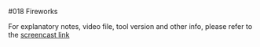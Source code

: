 #018 Fireworks

For explanatory notes, video file, tool version and other info, please refer to the [screencast link](http://build-podcast.com/fireworks/)
